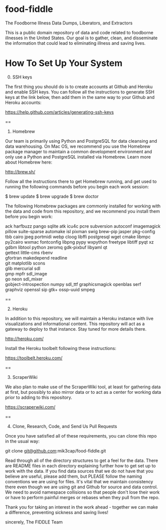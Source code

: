 food-fiddle
===========

The Foodborne Illness Data Dumps, Liberators, and Extractors

This is a public domain repository of data and code related to foodborne
illnesses in the United States. Our goal is to gather, clean, and 
disseminate the information that could lead to eliminating illness and
saving lives.

How To Set Up Your System
=========================
0. SSH keys

The first thing you should do is to create accounts at Github and Heroku
and enable SSH keys. You can follow all the instructions to generate
SSH keys at the link below, then add them in the same way to your Github
and Heroku accounts:

https://help.github.com/articles/generating-ssh-keys

==

1. Homebrew

Our team is primarily using Python and PostgreSQL for data cleansing and
data warehousing. On Mac OS, we recommend you use the Homebrew package
manager to maintain a common development environment and only use a Python
and PostgreSQL installed via Homebrew. Learn more about Homebrew here:

http://brew.sh/

Follow all the instructions there to get Homebrew running, and get used to
running the following commands before you begin each work session:

$ brew update
$ brew upgrade
$ brew doctor

The following Homebrew packages are commonly installed for working with
the data and code from this repository, and we recommend you install them
before you begin work:

ack			harfbuzz	pango		sqlite
atk			icu4c	 	pcre		subversion
autoconf	 	imagemagick	pillow		suite-sparse
automake	 	isl		pixman		swig
brew-pip	 	jasper		pkg-config	tbb
cairo		 	jpeg		portmidi	webp
cloog		 	libffi		postgresql	wget
cmake		 	libmpc		py2cairo	wxmac
fontconfig		libpng		pypy		wxpython
freetype	 	libtiff		pyqt		xz
gdbm		 	libtool		python		zeromq
gdk-pixbuf	 	libyaml		qt		
gettext		 	little-cms	rbenv		
gfortran	 	makedepend	readline	
git		 	matplotlib	scons		
glib		 	mercurial	sdl		
gmp		 	mpfr		sdl_image	
go		 	neon		sdl_mixer	
gobject-introspection	numpy		sdl_ttf	
graphicsmagick		openblas	serf	
graphviz		openssl		sip	
gtk+			ossp-uuid	smpeg	

==

2. Heroku

In addition to this repository, we will maintain a Heroku instance with live
visualizations and informational content. This repository will act as a 
gateway to deploy to that instance. Stay tuned for more details there.

http://heroku.com/

Install the Heroku toolbelt following these instructions:

https://toolbelt.heroku.com/

==

3. ScraperWiki

We also plan to make use of the ScraperWiki tool, at least for gathering data
at first, but possibly to also mirror data or to act as a center for working
data prior to adding to this repository.

https://scraperwiki.com/

==

4. Clone, Research, Code, and Send Us Pull Requests

Once you have satisfied all of these requirements, you can clone this repo in
the usual way:

git clone git@github.com:mik3cap/food-fiddle.git

Read through all of the directory structures to get a feel for the data. There
are README files in each directory explaining further how to get set up to 
work with the data. If you find data sources that we do not have that you 
believe are useful, please add them, but PLEASE follow the naming conventions
we are using for files. It's vital that we maintain consistency there even
though we are using git and Github for source and data control. We need to 
avoid namespace collisions so that people don't lose their work or have to
perform painful merges or rebases when they pull from the repo.

Thank you for taking an interest in the work ahead - together we can make
a difference, preventing sickness and saving lives!


sincerely,
The FIDDLE Team
